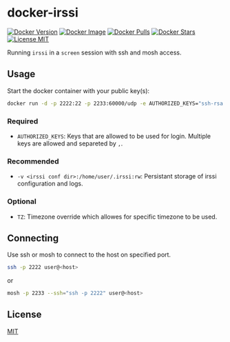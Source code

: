 # docker-irssi

[![Docker Version](https://images.microbadger.com/badges/version/hymnis/docker-irssi.svg)](https://microbadger.com/images/hymnis/docker-irssi)
[![Docker Image](https://images.microbadger.com/badges/image/hymnis/docker-irssi.svg)](https://microbadger.com/images/hymnis/docker-irssi)
[![Docker Pulls](https://img.shields.io/docker/pulls/hymnis/docker-irssi.svg)](https://hub.docker.com/r/hymnis/dockerirssi/)
[![Docker Stars](https://img.shields.io/docker/stars/hymnis/docker-irssi.svg)](https://hub.docker.com/r/hymnis/docker-irssi/)
[![License MIT](https://img.shields.io/badge/license-MIT-blue.svg)](https://opensource.org/licenses/MIT)

Running `irssi` in a `screen` session with ssh and mosh access.

## Usage

Start the docker container with your public key(s):

```sh
docker run -d -p 2222:22 -p 2233:60000/udp -e AUTHORIZED_KEYS="ssh-rsa AAAA...== user@host" -e TZ="Europe/Stockholm" -v <irssi conf dir>:/home/user/.irssi:rw hymnis/docker-irssi
```

### Required

* `AUTHORIZED_KEYS`: Keys that are allowed to be used for login. Multiple keys are allowed and separeted by `,`.

### Recommended

* `-v <irssi conf dir>:/home/user/.irssi:rw`: Persistant storage of irssi configuration and logs.

### Optional

* `TZ`: Timezone override which allowes for specific timezone to be used.

## Connecting

Use ssh or mosh to connect to the host on specified port.

```sh
ssh -p 2222 user@<host>
```
or
```sh
mosh -p 2233 --ssh="ssh -p 2222" user@<host>
```

## License
[MIT](https://opensource.org/licenses/MIT)
